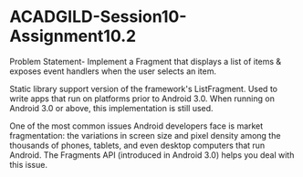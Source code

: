 # ACADGILD-Session10-Assignment10.2
Problem Statement- Implement a Fragment that displays a list of items &amp; exposes event handlers when the user selects an item.

Static library support version of the framework's ListFragment. 
Used to write apps that run on platforms prior to Android 3.0.
When running on Android 3.0 or above,
this implementation is still used.

One of the most common issues Android developers face is market fragmentation:
the variations in screen size and pixel density among the thousands of phones, tablets, and even desktop computers that run Android.
The Fragments API (introduced in Android 3.0) helps you deal with this issue. 
